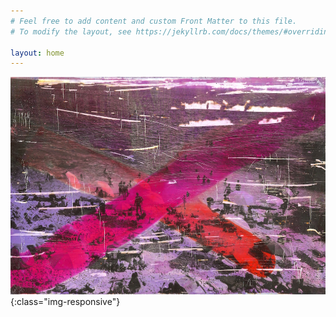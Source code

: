 ```yaml
---
# Feel free to add content and custom Front Matter to this file.
# To modify the layout, see https://jekyllrb.com/docs/themes/#overriding-theme-defaults

layout: home
---
```


![welcome](/data/58_1k.jpg){:class="img-responsive"}
<meta name="p:domain_verify" content="5a2115b52fbcfc62e6ee73300551f14b"/>